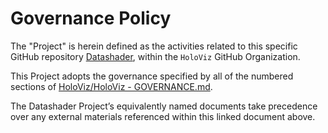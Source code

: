 # Governance Policy

The "Project" is herein defined as the activities related to this specific GitHub repository [Datashader](<https://github.com/holoviz/datashader>), within the `HoloViz` GitHub Organization.

This Project adopts the governance specified by all of the numbered sections of [HoloViz/HoloViz - GOVERNANCE.md](<https://github.com/holoviz/holoviz/blob/datashader-gov/doc/governance/project-docs/GOVERNANCE.md>).

The Datashader Project’s equivalently named documents take precedence over any external materials referenced within this linked document above.